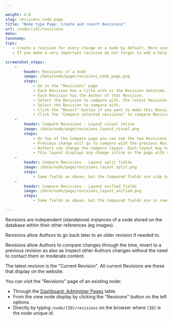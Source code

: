 ```yaml
---

weight: 4.6
slug: revisions_node_page
title: "Node type Page: Create and revert Revisions"
url: /node/[id]/revisions
menu: 
taxonomy: 
tips:
   - Create a revision for every change on a node by default. More unused revisions is better than none.
   - If you make a very important revision do not forget to add a helpful log message on the Revision Message field.

screenshot_steps:
    -
        header: Revisions of a node
        image: /data/node/page/revisions_node_page.png
        steps:
            - Go to the "Revisions" page
            - Each Revision has a title with is the Revision datetime. Click on this link to open the Revision view. Notice that Revisions that are not current may not display 100% correctly due to some system alters in HTML.
            - Each Revision has the Author of that Revision.
            - Select the Revision to compare with. The latest Revision (time based) will be the first Revision to compare and changes will apply to this one.
            - Select the Revision to compare with.
            - Click the "Revert" button if you want to make this Revision the current one. Test your choice before doing this.
            - Click the "Compare selected revisions" to compare Revisions from steps 4 and 5. By default, Drupal will use the "Visual inline" layout to compare the Revisions.
    -
        header: Compare Revisions - Layout visual inline
        image: /data/node/page/revisions_layout_visual.png
        steps:
            - On top of the Compare page you can see the two Revisions basic information
            - Previous change will go to compare with the previous Revision of the selected one.
            - Authors can change the Compare layout. Each layout may have some additional options.
            - This layout displays any change inline on the page with special styles. 
    -
        header: Compare Revisions - Layout split fields
        image: /data/node/page/revisions_layout_split.png
        steps:
            - Same fields as above, but the Compared fields are side by side. Prefer this layout for more granular comparing.
    -
        header: Compare Revisions - Layout unified fields
        image: /data/node/page/revisions_layout_unified.png
        steps:
            - Same fields as above, but the Compared fields are in rows one after the other.

---
```


Revisions are independent (standalone) instances of a node stored on the database within their other references (eg images).

Revisions allow Authors to go back later to an older revision if needed to.

Revisions allow Authors to compare changes through the time, revert to a previous revision as also as inspect 
other Authors changes without the need to contact them or moderate content.

The latest revision is the "Current Revision". All current Revisions are these that display on the website.

You can visit the "Revisions" page of an existing node:

- Through the [Dashboard: Administer Pages](/#slug-node_page_dashboard) table.
- From the view node display by clicking the "Revisions" button on the left options.
- Directly by typing `/node/[ID]/revisions` on the browser where `[ID]` is the node unique id.
